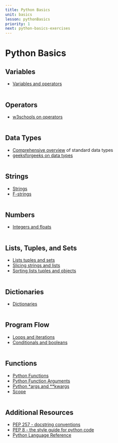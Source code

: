 ```yaml
---
title: Python Basics
unit: basics
lesson: pythonBasics
priority: 1
next: python-basics-exercises
---
```


# Python Basics

## Variables

- [Variables and operators](https://automatetheboringstuff.com/2e/chapter1/)
  <br><br>

## Operators

- [w3schools on operators](https://www.w3schools.com/python/python_operators.asp)
  <br><br>

## Data Types

- [Comprehensive overview](https://phoenixnap.com/kb/python-data-types#:~:text=Set%20Data%20Type%20%20%20Data%20Type%20%20complex%20%28%3Cvalue%3E%29%20%205%20more%20rows%20) of standard data types
- [geeksforgeeks on data types](https://www.geeksforgeeks.org/python-data-types/)
  <br><br>

## Strings

- [Strings](https://www.youtube.com/watch?v=k9TUPpGqYTo&list=PL-osiE80TeTt2d9bfVyTiXJA-UTHn6WwU&index=2)
- [F-strings](https://www.youtube.com/watch?v=nghuHvKLhJA&list=PL-osiE80TeTt2d9bfVyTiXJA-UTHn6WwU&index=35)
  <br><br>

## Numbers

- [Integers and floats](https://www.youtube.com/watch?v=khKv-8q7YmY&list=PL-osiE80TeTt2d9bfVyTiXJA-UTHn6WwU&index=3)
  <br><br>

## Lists, Tuples, and Sets

- [Lists tuples and sets](https://www.youtube.com/watch?v=W8KRzm-HUcc&list=PL-osiE80TeTt2d9bfVyTiXJA-UTHn6WwU&index=4)
- [Slicing strings and lists](https://www.youtube.com/watch?v=ajrtAuDg3yw&list=PL-osiE80TeTt2d9bfVyTiXJA-UTHn6WwU&index=19)
- [Sorting lists tuples and objects](https://www.youtube.com/watch?v=D3JvDWO-BY4&list=PL-osiE80TeTt2d9bfVyTiXJA-UTHn6WwU&index=21)
  <br><br>

## Dictionaries

- [Dictionaries](https://www.youtube.com/watch?v=daefaLgNkw0&list=PL-osiE80TeTt2d9bfVyTiXJA-UTHn6WwU&index=5&t=234s)
  <br><br>

## Program Flow

- [Loops and iterations](https://www.youtube.com/watch?v=DZwmZ8Usvnk&list=PL-osiE80TeTt2d9bfVyTiXJA-UTHn6WwU&index=6)
- [Conditionals and booleans](https://www.youtube.com/watch?v=DZwmZ8Usvnk&list=PL-osiE80TeTt2d9bfVyTiXJA-UTHn6WwU&index=6)
  <br><br>

## Functions

- [Python Functions](https://www.programiz.com/python-programming/function)
- [Python Function Arguments](https://www.programiz.com/python-programming/function-argument)
- [Python \*args and \*\*kwargs](https://www.programiz.com/python-programming/args-and-kwargs)
- [Scope](https://www.youtube.com/watch?v=QVdf0LgmICw&ab_channel=CoreySchafer)
  <br><br>

## Additional Resources

- [PEP 257 - docstring conventions](https://peps.python.org/pep-0257/)
- [PEP 8 - the style guide for python code](https://pep8.org/)
- [Python Language Reference](https://docs.python.org/3/reference/index.html)
